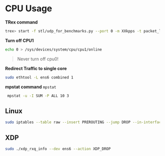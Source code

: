 # CPU Usage


**TRex command**

```bash
trex> start -f stl/udp_for_benchmarks.py --port 0 -m XXkpps -t packet_len=64,stream_count=1
```

**Turn off CPU1**
```bash
echo 0 > /sys/devices/system/cpu/cpu1/online
```
> Never turn off cpu0!

**Redirect Traffic to single core**
```bash
sudo ethtool -L ens6 combined 1
```

**mpstat command**
```mpstat```

```bash
 mpstat -u -I SUM -P ALL 10 3
```

## Linux

```bash
sudo iptables --table raw --insert PREROUTING --jump DROP --in-interface ens6
```

## XDP


```bash
sudo ./xdp_rxq_info --dev ens6 --action XDP_DROP
```

